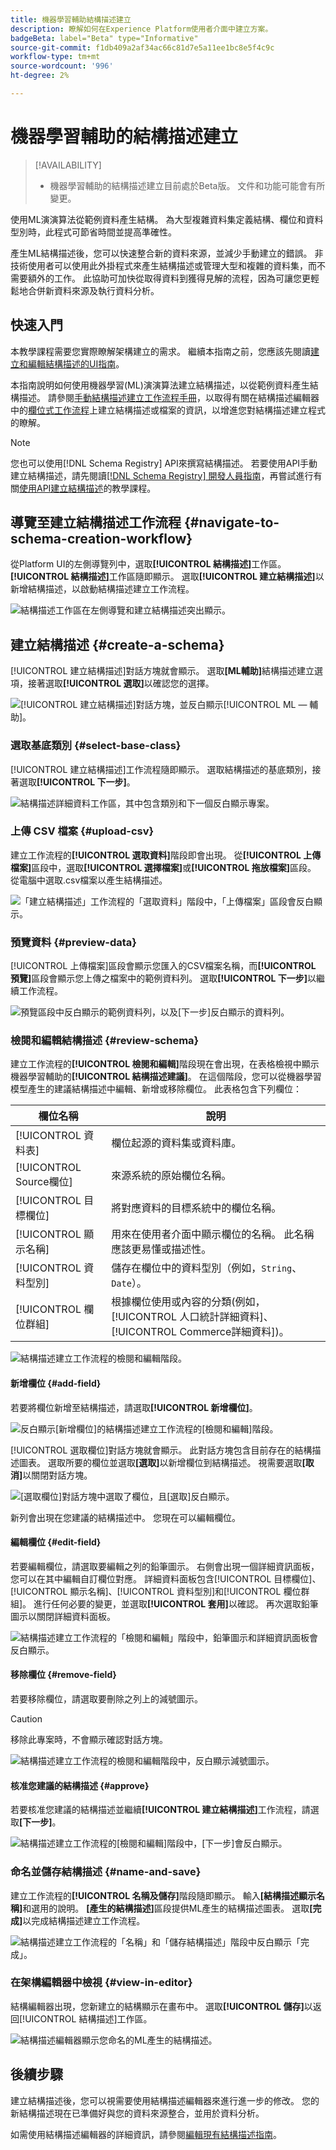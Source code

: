 ```yaml
---
title: 機器學習輔助結構描述建立
description: 瞭解如何在Experience Platform使用者介面中建立方案。
badgeBeta: label="Beta" type="Informative"
source-git-commit: f1db409a2af34ac66c81d7e5a11ee1bc8e5f4c9c
workflow-type: tm+mt
source-wordcount: '996'
ht-degree: 2%

---
```


# 機器學習輔助的結構描述建立

>[!AVAILABILITY]
>
>* 機器學習輔助的結構描述建立目前處於Beta版。 文件和功能可能會有所變更。

使用ML演演算法從範例資料產生結構。 為大型複雜資料集定義結構、欄位和資料型別時，此程式可節省時間並提高準確性。

產生ML結構描述後，您可以快速整合新的資料來源，並減少手動建立的錯誤。 非技術使用者可以使用此外掛程式來產生結構描述或管理大型和複雜的資料集，而不需要額外的工作。 此協助可加快從取得資料到獲得見解的流程，因為可讓您更輕鬆地合併新資料來源及執行資料分析。

## 快速入門

本教學課程需要您實際瞭解架構建立的需求。 繼續本指南之前，您應該先閱讀[建立和編輯結構描述的UI指南](./resources/schemas.md)。

本指南說明如何使用機器學習(ML)演演算法建立結構描述，以從範例資料產生結構描述。 請參閱[手動結構描述建立工作流程手冊](https://experienceleague.adobe.com/en/docs/experience-platform/xdm/ui/resources/schemas#add-field-groups)，以取得有關在結構描述編輯器中的[欄位式工作流程](https://experienceleague.adobe.com/en/docs/experience-platform/xdm/ui/field-based-workflows)上建立結構描述或檔案的資訊，以增進您對結構描述建立程式的瞭解。

>[!NOTE]
>
>您也可以使用[!DNL Schema Registry] API來撰寫結構描述。 若要使用API手動建立結構描述，請先閱讀[[!DNL Schema Registry] 開發人員指南](../api/getting-started.md)，再嘗試進行有關[使用API建立結構描述](../tutorials/create-schema-api.md)的教學課程。

## 導覽至建立結構描述工作流程 {#navigate-to-schema-creation-workflow}

從Platform UI的左側導覽列中，選取&#x200B;**[!UICONTROL 結構描述]**&#x200B;工作區。 **[!UICONTROL 結構描述]**&#x200B;工作區隨即顯示。 選取&#x200B;**[!UICONTROL 建立結構描述]**&#x200B;以新增結構描述，以啟動結構描述建立工作流程。

![結構描述工作區在左側導覽和建立結構描述突出顯示。](../images/ui/ml-schema-creation/schemas-workspace-create-schema.png)

## 建立結構描述 {#create-a-schema}

[!UICONTROL 建立結構描述]對話方塊就會顯示。 選取&#x200B;**[ML輔助]**&#x200B;結構描述建立選項，接著選取&#x200B;**[!UICONTROL 選取]**&#x200B;以確認您的選擇。

![ [!UICONTROL 建立結構描述]對話方塊，並反白顯示[!UICONTROL ML — 輔助]。](../images/ui/ml-schema-creation/use-sample-csv.png)

### 選取基底類別 {#select-base-class}

[!UICONTROL 建立結構描述]工作流程隨即顯示。 選取結構描述的基底類別，接著選取&#x200B;**[!UICONTROL 下一步]**。

![結構描述詳細資料工作區，其中包含類別和下一個反白顯示專案。](../images/ui/ml-schema-creation/select-base-class.png)

### 上傳 CSV 檔案 {#upload-csv}

建立工作流程的&#x200B;**[!UICONTROL 選取資料]**&#x200B;階段即會出現。 從&#x200B;**[!UICONTROL 上傳檔案]**&#x200B;區段中，選取&#x200B;**[!UICONTROL 選擇檔案]**&#x200B;或&#x200B;**[!UICONTROL 拖放檔案]**&#x200B;區段。 從電腦中選取.csv檔案以產生結構描述。

![「建立結構描述」工作流程的「選取資料」階段中，「上傳檔案」區段會反白顯示。](../images/ui/ml-schema-creation/upload-files.png)

### 預覽資料 {#preview-data}

[!UICONTROL 上傳檔案]區段會顯示您匯入的CSV檔案名稱，而&#x200B;**[!UICONTROL 預覽]**&#x200B;區段會顯示您上傳之檔案中的範例資料列。 選取&#x200B;**[!UICONTROL 下一步]**&#x200B;以繼續工作流程。

![預覽區段中反白顯示的範例資料列，以及[下一步]反白顯示的資料列。](../images/ui/ml-schema-creation/preview-data.png)

### 檢閱和編輯結構描述 {#review-schema}

建立工作流程的&#x200B;**[!UICONTROL 檢閱和編輯]**&#x200B;階段現在會出現，在表格檢視中顯示機器學習輔助的&#x200B;**[!UICONTROL 結構描述建議]**。 在這個階段，您可以從機器學習模型產生的建議結構描述中編輯、新增或移除欄位。 此表格包含下列欄位：

| 欄位名稱 | 說明 |
|------------------|---------------------------------------------------------|
| [!UICONTROL 資料表] | 欄位起源的資料集或資料庫。 |
| [!UICONTROL Source欄位] | 來源系統的原始欄位名稱。 |
| [!UICONTROL 目標欄位] | 將對應資料的目標系統中的欄位名稱。 |
| [!UICONTROL 顯示名稱] | 用來在使用者介面中顯示欄位的名稱。 此名稱應該更易懂或描述性。 |
| [!UICONTROL 資料型別] | 儲存在欄位中的資料型別（例如，`String`、`Date`）。 |
| [!UICONTROL 欄位群組] | 根據欄位使用或內容的分類(例如，[!UICONTROL 人口統計詳細資料]、[!UICONTROL Commerce詳細資料])。 |

![結構描述建立工作流程的檢閱和編輯階段。](../images/ui/ml-schema-creation/schema-recommendation.png)

#### 新增欄位 {#add-field}

若要將欄位新增至結構描述，請選取&#x200B;**[!UICONTROL 新增欄位]**。

![反白顯示[新增欄位]的結構描述建立工作流程的[檢閱和編輯]階段。](../images/ui/ml-schema-creation/add-new-field.png)

[!UICONTROL 選取欄位]對話方塊就會顯示。 此對話方塊包含目前存在的結構描述圖表。 選取所要的欄位並選取&#x200B;**[選取]**&#x200B;以新增欄位到結構描述。 視需要選取&#x200B;**[取消]**&#x200B;以關閉對話方塊。

![[選取欄位]對話方塊中選取了欄位，且[選取]反白顯示。](../images/ui/ml-schema-creation/select-field-dialog.png)

新列會出現在您建議的結構描述中。 您現在可以編輯欄位。

#### 編輯欄位 {#edit-field}

若要編輯欄位，請選取要編輯之列的鉛筆圖示。 右側會出現一個詳細資訊面板，您可以在其中編輯自訂欄位對應。 詳細資料面板包含[!UICONTROL 目標欄位]、[!UICONTROL 顯示名稱]、[!UICONTROL 資料型別]和[!UICONTROL 欄位群組]。 進行任何必要的變更，並選取&#x200B;**[!UICONTROL 套用]**&#x200B;以確認。 再次選取鉛筆圖示以關閉詳細資料面板。

![結構描述建立工作流程的「檢閱和編輯」階段中，鉛筆圖示和詳細資訊面板會反白顯示。](../images/ui/ml-schema-creation/edit-field.png)

#### 移除欄位 {#remove-field}

若要移除欄位，請選取要刪除之列上的減號圖示。

>[!CAUTION]
>
>移除此專案時，不會顯示確認對話方塊。

![結構描述建立工作流程的檢閱和編輯階段中，反白顯示減號圖示。](../images/ui/ml-schema-creation/remove-field.png)

#### 核准您建議的結構描述 {#approve}

若要核准您建議的結構描述並繼續&#x200B;**[!UICONTROL 建立結構描述]**&#x200B;工作流程，請選取&#x200B;**[下一步]**。

![結構描述建立工作流程的[檢閱和編輯]階段中，[下一步]會反白顯示。](../images/ui/ml-schema-creation/next.png)

### 命名並儲存結構描述 {#name-and-save}

建立工作流程的&#x200B;**[!UICONTROL 名稱及儲存]**&#x200B;階段隨即顯示。 輸入&#x200B;**[結構描述顯示名稱]**&#x200B;和選用的說明。 **[產生的結構描述]**&#x200B;區段提供ML產生的結構描述圖表。 選取&#x200B;**[完成]**&#x200B;以完成結構描述建立工作流程。

![結構描述建立工作流程的「名稱」和「儲存結構描述」階段中反白顯示「完成」。](../images/ui/ml-schema-creation/name-and-save.png)

### 在架構編輯器中檢視 {#view-in-editor}

結構編輯器出現，您新建立的結構顯示在畫布中。 選取&#x200B;**[!UICONTROL 儲存]**&#x200B;以返回[!UICONTROL 結構描述]工作區。

![結構描述編輯器顯示您命名的ML產生的結構描述。](../images/ui/ml-schema-creation/schema-editor.png)

## 後續步驟

建立結構描述後，您可以視需要使用結構描述編輯器來進行進一步的修改。 您的新結構描述現在已準備好與您的資料來源整合，並用於資料分析。

如需使用結構描述編輯器的詳細資訊，請參閱[編輯現有結構描述指南](https://experienceleague.adobe.com/en/docs/experience-platform/xdm/ui/resources/schemas#edit)。
